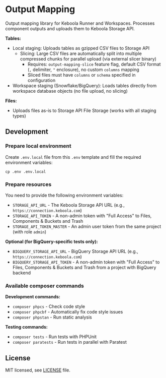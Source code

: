 # Output Mapping

Output mapping library for Keboola Runner and Workspaces. Processes component outputs and uploads them to Keboola Storage API.

**Tables:**
- Local staging: Uploads tables as gzipped CSV files to Storage API
  - Slicing: Large CSV files are automatically split into multiple compressed chunks for parallel upload (via external slicer binary)
    - Requires: `output-mapping-slice` feature flag, default CSV format (`,` delimiter, `"` enclosure), no custom `columns` mapping
    - Sliced files must have `columns` or `schema` specified in configuration
- Workspace staging (Snowflake/BigQuery): Loads tables directly from workspace database objects (no file upload, no slicing)

**Files:**
- Uploads files as-is to Storage API File Storage (works with all staging types)

## Development

### Prepare local environment

Create `.env.local` file from this `.env` template and fill the required environment variables:

```shell
cp .env .env.local
```

### Prepare resources

You need to provide the following environment variables:

* `STORAGE_API_URL` - The Keboola Storage API URL (e.g., `https://connection.keboola.com`)
* `STORAGE_API_TOKEN` - A non-admin token with "Full Access" to Files, Components & Buckets and Trash
* `STORAGE_API_TOKEN_MASTER` - An admin user token from the same project (with role `admin`)

**Optional (for BigQuery-specific tests only):**
* `BIGQUERY_STORAGE_API_URL` - BigQuery Storage API URL (e.g., `https://connection.keboola.com`)
* `BIGQUERY_STORAGE_API_TOKEN` - A non-admin token with "Full Access" to Files, Components & Buckets and Trash from a project with BigQuery backend

### Available composer commands

**Development commands:**
* `composer phpcs` - Check code style
* `composer phpcbf` - Automatically fix code style issues
* `composer phpstan` - Run static analysis

**Testing commands:**
* `composer tests` - Run tests with PHPUnit
* `composer paratests` - Run tests in parallel with Paratest

## License

MIT licensed, see [LICENSE](./LICENSE) file.
